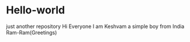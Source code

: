 # Hello-world
just another repository
Hi Everyone 
I am Keshvam a simple boy from India
Ram-Ram(Greetings)

